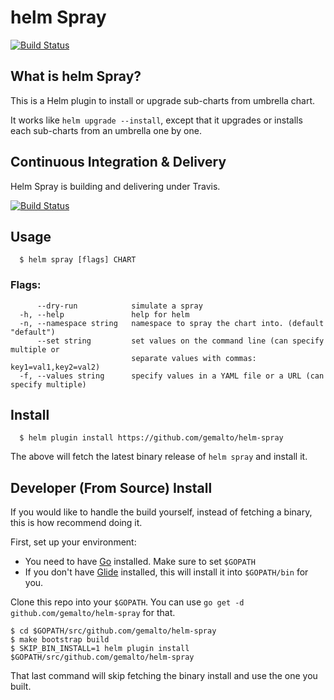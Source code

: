 # helm Spray

[![Build Status](https://api.travis-ci.com/gemalto/helm-spray.svg?branch=master)](https://travis-ci.com/gemalto/helm-spray)


## What is helm Spray?

This is a Helm plugin to install or upgrade sub-charts from umbrella chart.

It works like `helm upgrade --install`, except that it upgrades or installs each sub-charts from an umbrella one by one.


## Continuous Integration & Delivery

Helm Spray is building and delivering under Travis.

[![Build Status](https://api.travis-ci.com/gemalto/helm-spray.svg?branch=master)](https://travis-ci.com/gemalto/helm-spray)


## Usage

```
  $ helm spray [flags] CHART
```

### Flags:

```
      --dry-run            simulate a spray
  -h, --help               help for helm
  -n, --namespace string   namespace to spray the chart into. (default "default")
      --set string         set values on the command line (can specify multiple or 
                           separate values with commas: key1=val1,key2=val2)
  -f, --values string      specify values in a YAML file or a URL (can specify multiple)
```

## Install

```
  $ helm plugin install https://github.com/gemalto/helm-spray
```

The above will fetch the latest binary release of `helm spray` and install it.

## Developer (From Source) Install

If you would like to handle the build yourself, instead of fetching a binary,
this is how recommend doing it.

First, set up your environment:

- You need to have [Go](http://golang.org) installed. Make sure to set `$GOPATH`
- If you don't have [Glide](http://glide.sh) installed, this will install it into
  `$GOPATH/bin` for you.

Clone this repo into your `$GOPATH`. You can use `go get -d github.com/gemalto/helm-spray`
for that.

```
$ cd $GOPATH/src/github.com/gemalto/helm-spray
$ make bootstrap build
$ SKIP_BIN_INSTALL=1 helm plugin install $GOPATH/src/github.com/gemalto/helm-spray
```

That last command will skip fetching the binary install and use the one you
built.
